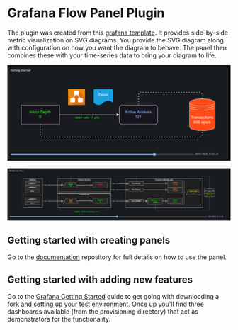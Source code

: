 # Grafana Flow Panel Plugin
The plugin was created from this [grafana template](https://grafana.com/developers/plugin-tools/tutorials/build-a-panel-plugin). It provides side-by-side metric visualization on SVG diagrams. You provide the SVG diagram along with configuration on how you want the diagram to behave. The panel then combines these with your time-series data to bring your diagram to life.

![example1](src/img/example1.png)

![example2](src/img/example2.png)

## Getting started with creating panels
Go to the [documentation](https://github.com/andymchugh/andrewbmchugh-flow-panel-docs/blob/main/README.md) repository for full details on how to use the panel.

## Getting started with adding new features
Go to the [Grafana Getting Started](./grafana-getting-started.md) guide to get going with downloading a fork and setting up your test environment.
Once up you'll find three dashboards available (from the provisioning directory) that act as demonstrators for the functionality.
